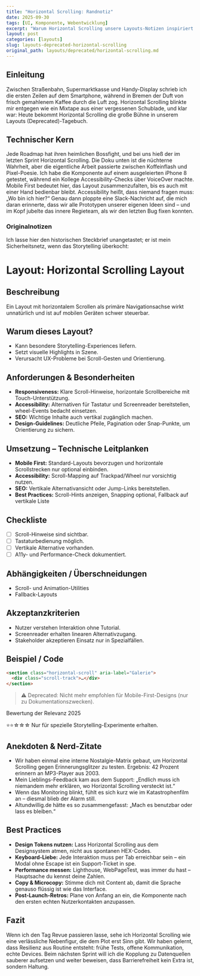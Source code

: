 ```yaml
---
title: "Horizontal Scrolling: Randnotiz"
date: 2025-09-30
tags: [UI, Komponente, Webentwicklung]
excerpt: "Warum Horizontal Scrolling unsere Layouts-Notizen inspiriert."
layout: post
categories: [layouts]
slug: layouts-deprecated-horizontal-scrolling
original_path: layouts/deprecated/horizontal-scrolling.md
---
```


## Einleitung
Zwischen Straßenbahn, Supermarktkasse und Handy-Display schrieb ich die ersten Zeilen auf dem Smartphone, während in Bremen der Duft von frisch gemahlenem Kaffee durch die Luft zog. Horizontal Scrolling blinkte mir entgegen wie ein Mixtape aus einer vergessenen Schublade, und klar war: Heute bekommt Horizontal Scrolling die große Bühne in unserem Layouts (Deprecated)-Tagebuch.

## Technischer Kern
Jede Roadmap hat ihren heimlichen Bossfight, und bei uns hieß der im letzten Sprint Horizontal Scrolling. Die Doku unten ist die nüchterne Wahrheit, aber die eigentliche Arbeit passierte zwischen Koffeinflash und Pixel-Poesie. Ich habe die Komponente auf einem ausgeleierten iPhone 8 getestet, während ein Kollege Accessibility-Checks über VoiceOver machte. Mobile First bedeutet hier, das Layout zusammenzufalten, bis es auch mit einer Hand bedienbar bleibt. Accessibility heißt, dass niemand fragen muss: „Wo bin ich hier?“ Genau dann ploppte eine Slack-Nachricht auf, die mich daran erinnerte, dass wir alle Prototypen unserer eigenen Ideen sind – und im Kopf jubelte das innere Regieteam, als wir den letzten Bug fixen konnten.

### Originalnotizen
Ich lasse hier den historischen Steckbrief unangetastet; er ist mein Sicherheitsnetz, wenn das Storytelling überkocht:
# Layout: Horizontal Scrolling Layout

## Beschreibung
Ein Layout mit horizontalem Scrollen als primäre Navigationsachse wirkt unnatürlich und ist auf mobilen Geräten schwer steuerbar.

## Warum dieses Layout?
- Kann besondere Storytelling-Experiences liefern.
- Setzt visuelle Highlights in Szene.
- Verursacht UX-Probleme bei Scroll-Gesten und Orientierung.

## Anforderungen & Besonderheiten
- **Responsiveness:** Klare Scroll-Hinweise, horizontale Scrollbereiche mit Touch-Unterstützung.
- **Accessibility:** Alternativen für Tastatur und Screenreader bereitstellen, wheel-Events bedacht einsetzen.
- **SEO:** Wichtige Inhalte auch vertikal zugänglich machen.
- **Design-Guidelines:** Deutliche Pfeile, Pagination oder Snap-Punkte, um Orientierung zu sichern.

## Umsetzung – Technische Leitplanken
- **Mobile First:** Standard-Layouts bevorzugen und horizontale Scrollstrecken nur optional einbinden.
- **Accessibility:** Scroll-Mapping auf Trackpad/Wheel nur vorsichtig nutzen.
- **SEO:** Vertikale Alternativansicht oder Jump-Links bereitstellen.
- **Best Practices:** Scroll-Hints anzeigen, Snapping optional, Fallback auf vertikale Liste

## Checkliste
- [ ] Scroll-Hinweise sind sichtbar.
- [ ] Tastaturbedienung möglich.
- [ ] Vertikale Alternative vorhanden.
- [ ] A11y- und Performance-Check dokumentiert.

## Abhängigkeiten / Überschneidungen
- Scroll- und Animation-Utilities
- Fallback-Layouts

## Akzeptanzkriterien
- Nutzer verstehen Interaktion ohne Tutorial.
- Screenreader erhalten linearen Alternativzugang.
- Stakeholder akzeptieren Einsatz nur in Spezialfällen.

## Beispiel / Code
```html
<section class="horizontal-scroll" aria-label="Galerie">
  <div class="scroll-track">…</div>
</section>
```

> ⚠️ Deprecated: Nicht mehr empfohlen für Mobile-First-Designs (nur zu Dokumentationszwecken).

Bewertung der Relevanz 2025

⭐⭐☆☆☆ Nur für spezielle Storytelling-Experimente erhalten.

## Anekdoten & Nerd-Zitate
- Wir haben einmal eine interne Nostalgie-Matrix gebaut, um Horizontal Scrolling gegen Erinnerungsglitzer zu testen. Ergebnis: 42 Prozent erinnern an MP3-Player aus 2003.
- Mein Lieblings-Feedback kam aus dem Support: „Endlich muss ich niemandem mehr erklären, wo Horizontal Scrolling versteckt ist.“
- Wenn das Monitoring blinkt, fühlt es sich kurz wie im Katastrophenfilm an – diesmal blieb der Alarm still.
- Altundwillig.de hätte es so zusammengefasst: „Mach es benutzbar oder lass es bleiben.“

## Best Practices
- **Design Tokens nutzen:** Lass Horizontal Scrolling aus dem Designsystem atmen, nicht aus spontanen HEX-Codes.
- **Keyboard-Liebe:** Jede Interaktion muss per Tab erreichbar sein – ein Modal ohne Escape ist ein Support-Ticket in spe.
- **Performance messen:** Lighthouse, WebPageTest, was immer du hast – Hauptsache du kennst deine Zahlen.
- **Copy & Microcopy:** Stimme dich mit Content ab, damit die Sprache genauso flüssig ist wie das Interface.
- **Post-Launch-Retros:** Plane von Anfang an ein, die Komponente nach den ersten echten Nutzerkontakten anzupassen.

## Fazit
Wenn ich den Tag Revue passieren lasse, sehe ich Horizontal Scrolling wie eine verlässliche Nebenfigur, die dem Plot erst Sinn gibt. Wir haben gelernt, dass Resilienz aus Routine entsteht: frühe Tests, offene Kommunikation, echte Devices. Beim nächsten Sprint will ich die Kopplung zu Datenquellen sauberer aufsetzen und weiter beweisen, dass Barrierefreiheit kein Extra ist, sondern Haltung.
